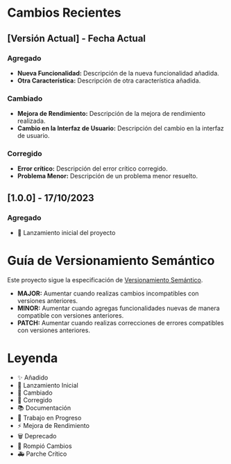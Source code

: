 # Cambios Recientes

## [Versión Actual] - Fecha Actual

### Agregado

- **Nueva Funcionalidad:** Descripción de la nueva funcionalidad añadida.
- **Otra Característica:** Descripción de otra característica añadida.

### Cambiado

- **Mejora de Rendimiento:** Descripción de la mejora de rendimiento realizada.
- **Cambio en la Interfaz de Usuario:** Descripción del cambio en la interfaz de usuario.

### Corregido

- **Error crítico:** Descripción del error crítico corregido.
- **Problema Menor:** Descripción de un problema menor resuelto.

## [1.0.0] - 17/10/2023

### Agregado

- 🚀 Lanzamiento inicial del proyecto

# Guía de Versionamiento Semántico

Este proyecto sigue la especificación de [Versionamiento Semántico](https://semver.org/).

- **MAJOR:** Aumentar cuando realizas cambios incompatibles con versiones anteriores.
- **MINOR:** Aumentar cuando agregas funcionalidades nuevas de manera compatible con versiones anteriores.
- **PATCH:** Aumentar cuando realizas correcciones de errores compatibles con versiones anteriores.

# Leyenda

- ✨ Añadido
- 🚀 Lanzamiento Inicial
- 🔄 Cambiado
- 🐛 Corregido
- 📚 Documentación
- 🚧 Trabajo en Progreso
- ⚡ Mejora de Rendimiento
- 🗑️ Deprecado
- 🚨 Rompió Cambios
- 🚑 Parche Crítico
